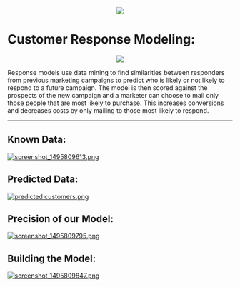 <p align="center">
  <img src="https://s19.postimg.org/70egtut9v/screenshot_1495809310.png">
</p>


# Customer Response Modeling:

<p align="center">
  <img src="https://s19.postimg.org/xwyg26c37/screenshot_1495809198.png">
</p>


 Response models use data mining to find similarities between responders from previous marketing campaigns to predict who is likely or not likely to respond to a future campaign. The model is then scored against the prospects of the new campaign and a marketer can choose to mail only those people that are most likely to purchase. This increases conversions and decreases costs by only mailing to those most likely to respond.


-----

## Known Data:
[![screenshot_1495809613.png](https://s19.postimg.org/e4wa2w0j7/screenshot_1495809613.png)](https://postimg.org/image/yc9pv6y0f/)

## Predicted Data:
[![predicted customers.png](https://s10.postimg.org/excp7c8ft/predicted_customers.png)](https://postimg.org/image/62buwtjn9/)

## Precision of our Model:
[![screenshot_1495809795.png](https://s19.postimg.org/7v5ltmqib/screenshot_1495809795.png)](https://postimg.org/image/j7i7bez73/)

## Building the Model:
[![screenshot_1495809847.png](https://s19.postimg.org/b3a36ocs3/screenshot_1495809847.png)](https://postimg.org/image/nhwv704a7/)
